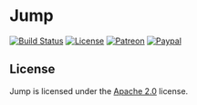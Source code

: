 # Jump

[![Build Status](https://api.travis-ci.com/LXGaming/Jump.svg?branch=master)](https://travis-ci.com/LXGaming/Jump)
[![License](https://lxgaming.github.io/badges/License-Apache%202.0-blue.svg)](https://www.apache.org/licenses/LICENSE-2.0)
[![Patreon](https://lxgaming.github.io/badges/Patreon-donate-yellow.svg)](https://www.patreon.com/lxgaming)
[![Paypal](https://lxgaming.github.io/badges/Paypal-donate-yellow.svg)](https://www.paypal.com/cgi-bin/webscr?cmd=_s-xclick&hosted_button_id=CZUUA6LE7YS44&item_name=Jump+(from+GitHub.com))

## License
Jump is licensed under the [Apache 2.0](https://www.apache.org/licenses/LICENSE-2.0) license.